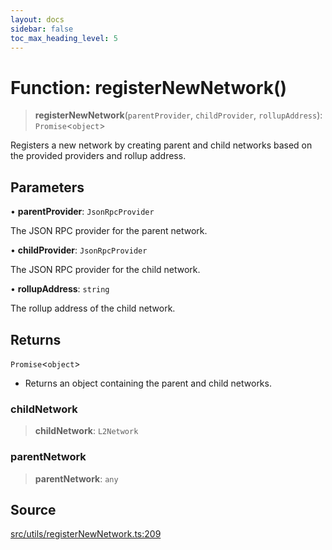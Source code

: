 ```yaml
---
layout: docs
sidebar: false
toc_max_heading_level: 5
---
```


# Function: registerNewNetwork()

> **registerNewNetwork**(`parentProvider`, `childProvider`, `rollupAddress`): `Promise`\<`object`\>

Registers a new network by creating parent and child networks based on the provided providers and rollup address.

## Parameters

• **parentProvider**: `JsonRpcProvider`

The JSON RPC provider for the parent network.

• **childProvider**: `JsonRpcProvider`

The JSON RPC provider for the child network.

• **rollupAddress**: `string`

The rollup address of the child network.

## Returns

`Promise`\<`object`\>

- Returns an object containing the parent and child networks.

### childNetwork

> **childNetwork**: `L2Network`

### parentNetwork

> **parentNetwork**: `any`

## Source

[src/utils/registerNewNetwork.ts:209](https://github.com/anegg0/arbitrum-orbit-sdk/blob/b24cbe9cd68eb30d18566196d2c909bd4086db10/src/utils/registerNewNetwork.ts#L209)
